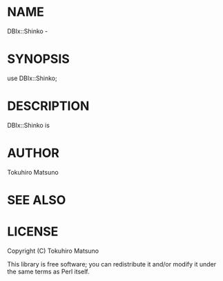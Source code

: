 # NAME

DBIx::Shinko -

# SYNOPSIS

  use DBIx::Shinko;

# DESCRIPTION

DBIx::Shinko is

# AUTHOR

Tokuhiro Matsuno <tokuhirom AAJKLFJEF GMAIL COM>

# SEE ALSO

# LICENSE

Copyright (C) Tokuhiro Matsuno

This library is free software; you can redistribute it and/or modify
it under the same terms as Perl itself.